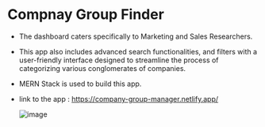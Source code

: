# Compnay Group Finder

- The dashboard caters specifically to Marketing and Sales Researchers.
- This app also includes advanced search functionalities, and filters with a user-friendly interface designed to streamline the process of 
  categorizing various conglomerates of companies.
- MERN Stack is used to build this app.

- link to the app : https://company-group-manager.netlify.app/

  ![image](https://sudharsan-s.netlify.app/static/media/companyGrpup.5ed4419d5687b7b91f4e.png)
  
